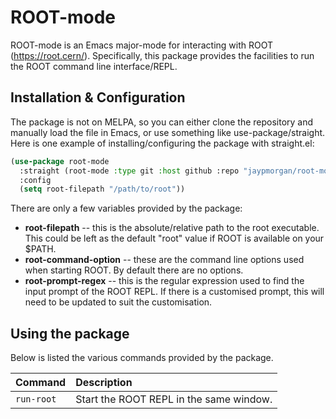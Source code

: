 # ROOT-mode

ROOT-mode is an Emacs major-mode for interacting with ROOT
(https://root.cern/). Specifically, this package provides the
facilities to run the ROOT command line interface/REPL.

## Installation & Configuration

The package is not on MELPA, so you can either clone the repository
and manually load the file in Emacs, or use something like
use-package/straight. Here is one example of installing/configuring
the package with straight.el:

```lisp
(use-package root-mode
  :straight (root-mode :type git :host github :repo "jaypmorgan/root-mode")
  :config
  (setq root-filepath "/path/to/root"))
```

There are only a few variables provided by the package:

- **root-filepath** -- this is the absolute/relative path to the root
  executable. This could be left as the default "root" value if ROOT
  is available on your $PATH.
- **root-command-option** -- these are the command line options used
  when starting ROOT. By default there are no options.
- **root-prompt-regex** -- this is the regular expression used to find
  the input prompt of the ROOT REPL. If there is a customised prompt,
  this will need to be updated to suit the customisation.
  
## Using the package

Below is listed the various commands provided by the package.

| Command    | Description                             |
|:-----------|:----------------------------------------|
| `run-root` | Start the ROOT REPL in the same window. |
